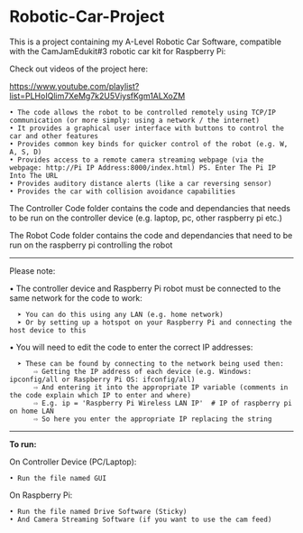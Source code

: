 # Robotic-Car-Project
This is a project containing my A-Level Robotic Car Software, compatible with the CamJamEdukit#3 robotic car kit for Raspberry Pi:

Check out videos of the project here:

https://www.youtube.com/playlist?list=PLHoIQlim7XeMg7k2U5ViysfKgm1ALXoZM

    • The code allows the robot to be controlled remotely using TCP/IP communication (or more simply: using a network / the internet)
    • It provides a graphical user interface with buttons to control the car and other features
    • Provides common key binds for quicker control of the robot (e.g. W, A, S, D)
    • Provides access to a remote camera streaming webpage (via the webpage: http://Pi IP Address:8000/index.html) PS. Enter The Pi IP Into The URL
    • Provides auditory distance alerts (like a car reversing sensor)
    • Provides the car with collision avoidance capabilities

The Controller Code folder contains the code and dependancies that needs to be run on the controller device (e.g. laptop, pc, other raspberry pi etc.)

The Robot Code folder contains the code and dependancies that need to be run on the raspberry pi controlling the robot

------------------------------------------------------------------------------------------------------------------------

Please note:

  • The controller device and Raspberry Pi robot must be connected to the same network for the code to work:
  
      ➤ You can do this using any LAN (e.g. home network)
      ➤ Or by setting up a hotspot on your Raspberry Pi and connecting the host device to this
      
      
  • You will need to edit the code to enter the correct IP addresses:
  
      ➤ These can be found by connecting to the network being used then:
          ⇨ Getting the IP address of each device (e.g. Windows: ipconfig/all or Raspberry Pi OS: ifconfig/all)
          ⇨ And entering it into the appropriate IP variable (comments in the code explain which IP to enter and where)
          ⇨ E.g. ip = 'Raspberry Pi Wireless LAN IP'  # IP of raspberry pi on home LAN
          ⇨ So here you enter the appropriate IP replacing the string

-----------------------------------------------------------------------------------------------------------------------

**To run:**

On Controller Device (PC/Laptop):

    • Run the file named GUI

On Raspberry Pi:

    • Run the file named Drive Software (Sticky)
    • And Camera Streaming Software (if you want to use the cam feed)
